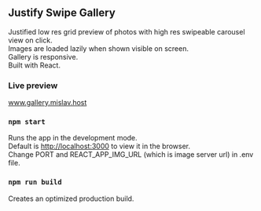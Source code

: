## Justify Swipe Gallery

Justified low res grid preview of photos with high res swipeable carousel view on click. <br>
Images are loaded lazily when shown visible on screen. <br>
Gallery is responsive. <br>
Built with React.

### Live preview

www.gallery.mislav.host

### `npm start`

Runs the app in the development mode.<br>
Default is [http://localhost:3000](http://localhost:3000) to view it in the browser.<br>
Change PORT and REACT_APP_IMG_URL (which is image server url) in .env file.

### `npm run build`

Creates an optimized production build.<br>
